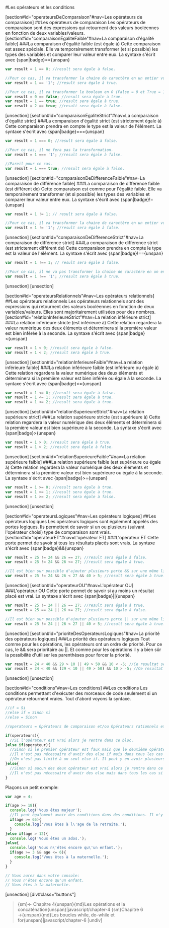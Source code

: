 #Les opérateurs et les conditions

[section#id="operateursDeComparaison"#nav=Les opérateurs de comparaison]
##Les opérateurs de comparaison
Les opérateurs de comparaison sont des expressions qui retournent des valeurs booléennes en fonction de deux variables/valeurs.
[section#id="comparaisonEgaliteFaible"#nav=La comparaison d'égalité faible]
###La comparaison d'égalité faible (est égale à)
Cette comparaison est assez spéciale. Elle va temporairement transformer (et si possible) les types des variables et comparer leur valeur entre eux.
La syntaxe s'écrit avec {span|badge}=={unspan}
```javascript
var result = 1 == 0; //result sera égale à false.

//Pour ce cas, il va transformer la chaine de caractère en un entier vu que c'est possible.
var result = 1 == '1'; //result sera égale à true.

//Pour ce cas, il va transformer le boolean en 0 (False = 0 et True = 1)
var result = 0 == false; //result sera égale à true.
var result = 1 == true; //result sera égale à true.
var result = 2 == true; //result sera égale à false.
```
[unsection]
[section#id="comparaisonEgaliteStrict"#nav=La comparaison d'égalité strict]
###La comparaison d'égalité strict (est strictement égale à)
Cette comparaison prendra en compte le type est la valeur de l'élément.
La syntaxe s'écrit avec {span|badge}==={unspan}
```javascript
var result = 1 === 0; //result sera égale à false.

//Pour ce cas, il ne fera pas la transformation.
var result = 1 === '1'; //result sera égale à false.

//Pareil pour ce cas.
var result = 1 === true; //result sera égale à false.
```
[unsection]
[section#id="comparaisonDeDifferenceFaible"#nav=La comparaison de différence faible]
###La comparaison de différence faible (est différent de)
Cette comparaison est comme pour l'égalité faible. Elle va temporairement transformer (et si possible) les types des variables et comparer leur valeur entre eux.
La syntaxe s'écrit avec {span|badge}!={unspan}
```javascript
var result = 1 != 1; // result sera égale à false.

//Pour ce cas, il va transformer la chaine de caractère en un entier vu que c'est possible.
var result = 1 != '1'; //result sera égale à false.
```
[unsection]
[section#id="comparaisonDeDifferenceStrict"#nav=La comparaison de différence strict]
###La comparaison de différence strict (est strictement différent de)
Cette comparaison prendra en compte le type est la valeur de l'élément.
La syntaxe s'écrit avec {span|badge}!=={unspan}
```javascript
var result = 1 !== 1; // result sera égale à false.

//Pour ce cas, il ne va pas transformer la chaine de caractère en un entier.
var result = 1 !== '1'; //result sera égale à true.
```
[unsection]
[unsection]

[section#id="operateursRelationnels"#nav=Les opérateurs relationnels]
##Les opérateurs relationnels
Les opérateurs relationnels sont des expressions qui retournent des valeurs booléennes en fonction de deux variables/valeurs. Elles sont majoritairement utilisées pour des nombres.
[section#id="relationInferieureStrict"#nav=La relation inférieure strict]
###La relation inférieure stricte (est inférieure à)
Cette relation regardera la valeur numérique des deux éléments et déterminera si la première valeur est bien inférée à la seconde.
La syntaxe s'écrit avec {span|badge}<{unspan}
```javascript
var result = 1 < 0; //result sera égale à false.
var result = 1 < 2; //result sera égale à true.
```
[unsection]
[section#id="relationInferieureFaible"#nav=La relation inférieure faible]
###La relation inférieure faible (est inférieure ou égale à)
Cette relation regardera la valeur numérique des deux éléments et déterminera si la première valeur est bien inférée ou égale à la seconde.
La syntaxe s'écrit avec {span|badge}<={unspan}
```javascript
var result = 1 <= 0; //result sera égale à false.
var result = 1 <= 1; //result sera égale à true.
var result = 1 <= 2; //result sera égale à true.
```
[unsection]
[section#id="relationSuperieureStrict"#nav=La relation supérieure strict]
###La relation supérieure stricte (est supérieure à)
Cette relation regardera la valeur numérique des deux éléments et déterminera si la première valeur est bien supérieure à la seconde.
La syntaxe s'écrit avec {span|badge}>{unspan}
```javascript
var result = 1 > 0; //result sera égale à true.
var result = 1 > 2; //result sera égale à false.
```
[unsection]
[section#id="relationSuperieureFaible"#nav=La relation supérieure faible]
###La relation supérieure faible (est supérieure ou égale à)
Cette relation regardera la valeur numérique des deux éléments et déterminera si la première valeur est bien supérieure ou égale à la seconde.
La syntaxe s'écrit avec {span|badge}>={unspan}
```javascript
var result = 1 >= 0; //result sera égale à true.
var result = 1 >= 1; //result sera égale à true.
var result = 1 >= 2; //result sera égale à false.
```
[unsection]
[unsection]

[section#id="operateursLogiques"#nav=Les opérateurs logiques]
##Les opérateurs logiques
Les opérateurs logiques sont également appelés des portes logiques. Ils permettent de savoir si un ou plusieurs (suivant l'opérateur choisi) type de comparaison sont vrais.
[section#id="operateurET"#nav=L'opérateur ET]
###L'opérateur ET
Cette porte permet de savoir si tous les résultats placés sont vrais.
La syntaxe s'écrit avec {span|badge}&&{unspan}
```javascript
var result = 25 != 24 && 26 == 27; //result sera égale à false.
var result = 25 != 24 && 26 <= 27; //result sera égale à true.

//Il est bien sur possible d'ajouter plusieurs porte && sur une même ligne.
var result = 25 != 24 && 26 < 27 && 40 > 5; //result sera égale à true.
```
[unsection]
[section#id="operateurOU"#nav=L'opérateur OU]
###L'opérateur OU
Cette porte permet de savoir si au moins un résultat placé est vrai.
La syntaxe s'écrit avec {span|badge}||{unspan}
```javascript
var result = 25 != 24 || 26 == 27; //result sera égale à true.
var result = 25 == 24 || 26 >= 27; //result sera égale à false.

//Il est bien sur possible d'ajouter plusieurs porte || sur une même ligne.
var result = 25 != 24 || 26 < 27 || 40 > 5; //result sera égale à true.
```
[unsection]
[section#id="prioriteDesOperateursLogiques"#nav=La priorité des opérateurs logiques]
###La priorité des opérateurs logiques
Tout comme pour les opérations, les opérateurs ont un ordre de priorité. Pour ce cas, le && sera prioritaire au ||. Et comme pour les opérations il y a bien sûr la possibilité d'utiliser les parenthèses pour forcer la priorité.
```javascript
var result = 24 < 40 && 29 > 10 || 49 > 50 && 10 < -5; //Ce resultat sera égale à true;
var result = 24 < 40 && (29 < 10 || 49 > 50) && 10 > -5; //Ce resultat sera égale à false;
```
[unsection]
[unsection]

[section#id="conditions"#nav=Les conditions]
##Les conditions
Les conditions permettant d'exécuter des morceaux de code seulement si un opérateur retournent vraies.
Tout d'abord voyons la syntaxe.
```javascript
//if = Si
//else if = Sinon si
//else = Sinon

//operateurs = Opérateurs de comparaison et/ou Opérateurs rationnels et/ou Opérateurs logiques.

if(operateurs){
  //Si l'opérateur est vrai alors je rentre dans ce bloc.
}else if(operateur){
  //Sinon si le premier opérateur est faux mais que le deuxième opérateur est vrai alors je rentre dans ce bloc.
  //Il n'est pas nécessaire d'avoir des else if mais dans tous les cas si on en a besoin il devra obligatoirement avoir un if avant.
  //On n'est pas limité à un seul else if. Il peut y en avoir plusieurs.
}else{
  //Sinon si aucun des deux opérateur est vrai alors je rentre dans ce bloc.
  //Il n'est pas nécessaire d'avoir des else mais dans tous les cas si on en a besoin il devra en avoir qu'un seul et devra être placé apres le if (obligatoire) et les else if (s'il y en a).
}
```
Plaçons un petit exemple:
```javascript
var age = 4;

if(age >= 18){
  console.log('Vous êtes majeur');
  //Il peut également avoir des conditions dans des conditions. Il n'y aucune limite à cela.
  if(age >= 65){
    console.log('Vous êtes à l\'age de la retraite.');
  }
}else if(age > 12){
  console.log('Vous êtes un ados.');
}else{
  console.log('Vous n\'êtes encore qu\'un enfant.');
  if(age >= 3 && age <= 6){
    console.log('Vous êtes à la maternelle.');
  }
}

// Vous aurez dans votre console:
// Vous n'êtes encore qu'un enfant.
// Vous êtes à la maternelle.
```
[unsection]
[div#class="buttons"]
>{sm}← Chapitre 4{unspan}{md}Les opérations et la concaténation{unspan}|javascript/chapter-4
>{sm}Chapitre 6 →{unspan}{md}Les boucles while, do-while et for{unspan}|javascript/chapter-6
[undiv]
